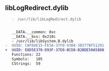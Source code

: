 ## libLogRedirect.dylib

> `/usr/lib/libLogRedirect.dylib`

```diff

   __DATA.__common: 0xc
   __DATA.__bss: 0x218c
   - /usr/lib/libSystem.B.dylib
-  UUID: CAF04E15-FE5A-37F0-93B4-3B377BF51291
+  UUID: E8D5E370-D93F-37E0-BCD8-B2BDE50A5808
   Functions: 22
   Symbols:   105
   CStrings:  59

```
